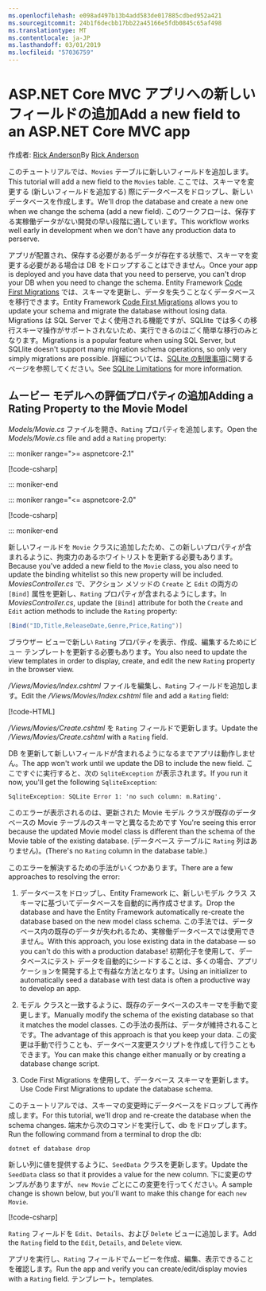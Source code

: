 ```yaml
---
ms.openlocfilehash: e098ad497b13b4add583de017885cdbed952a421
ms.sourcegitcommit: 24b1f6decbb17bb22a45166e5fdb0845c65af498
ms.translationtype: MT
ms.contentlocale: ja-JP
ms.lasthandoff: 03/01/2019
ms.locfileid: "57036759"
---
```

<!-- This include not used by windows version -->
# <a name="add-a-new-field-to-an-aspnet-core-mvc-app"></a><span data-ttu-id="9b2a8-101">ASP.NET Core MVC アプリへの新しいフィールドの追加</span><span class="sxs-lookup"><span data-stu-id="9b2a8-101">Add a new field to an ASP.NET Core MVC app</span></span>

<span data-ttu-id="9b2a8-102">作成者: [Rick Anderson](https://twitter.com/RickAndMSFT)</span><span class="sxs-lookup"><span data-stu-id="9b2a8-102">By [Rick Anderson](https://twitter.com/RickAndMSFT)</span></span>

<span data-ttu-id="9b2a8-103">このチュートリアルでは、`Movies` テーブルに新しいフィールドを追加します。</span><span class="sxs-lookup"><span data-stu-id="9b2a8-103">This tutorial will add a new field to the `Movies` table.</span></span> <span data-ttu-id="9b2a8-104">ここでは、スキーマを変更する (新しいフィールドを追加する) 際にデータベースをドロップし、新しいデータベースを作成します。</span><span class="sxs-lookup"><span data-stu-id="9b2a8-104">We'll drop the database and create a new one when we change the schema (add a new field).</span></span> <span data-ttu-id="9b2a8-105">このワークフローは、保存する実稼働データがない開発の早い段階に適しています。</span><span class="sxs-lookup"><span data-stu-id="9b2a8-105">This workflow works well early in development when we don't have any production data to perserve.</span></span>

<span data-ttu-id="9b2a8-106">アプリが配置され、保存する必要があるデータが存在する状態で、スキーマを変更する必要がある場合は DB をドロップすることはできません。</span><span class="sxs-lookup"><span data-stu-id="9b2a8-106">Once your app is deployed and you have data that you need to perserve, you can't drop your DB when you need to change the schema.</span></span> <span data-ttu-id="9b2a8-107">Entity Framework [Code First Migrations](/ef/core/get-started/aspnetcore/new-db) では、スキーマを更新し、データを失うことなくデータベースを移行できます。</span><span class="sxs-lookup"><span data-stu-id="9b2a8-107">Entity Framework [Code First Migrations](/ef/core/get-started/aspnetcore/new-db) allows you to update your schema and migrate the database without losing data.</span></span> <span data-ttu-id="9b2a8-108">Migrations は SQL Server でよく使用される機能ですが、SQLlite では多くの移行スキーマ操作がサポートされないため、実行できるのはごく簡単な移行のみとなります。</span><span class="sxs-lookup"><span data-stu-id="9b2a8-108">Migrations is a popular feature when using SQL Server, but SQLlite doesn't support many migration schema operations, so only very simply migrations are possible.</span></span> <span data-ttu-id="9b2a8-109">詳細については、[SQLite の制限事項](/ef/core/providers/sqlite/limitations)に関するページを参照してください。</span><span class="sxs-lookup"><span data-stu-id="9b2a8-109">See [SQLite Limitations](/ef/core/providers/sqlite/limitations) for more information.</span></span>

## <a name="adding-a-rating-property-to-the-movie-model"></a><span data-ttu-id="9b2a8-110">ムービー モデルへの評価プロパティの追加</span><span class="sxs-lookup"><span data-stu-id="9b2a8-110">Adding a Rating Property to the Movie Model</span></span>

<span data-ttu-id="9b2a8-111">*Models/Movie.cs* ファイルを開き、`Rating` プロパティを追加します。</span><span class="sxs-lookup"><span data-stu-id="9b2a8-111">Open the *Models/Movie.cs* file and add a `Rating` property:</span></span>

::: moniker range=">= aspnetcore-2.1"

[!code-csharp[](~/tutorials/first-mvc-app/start-mvc/sample/MvcMovie21/Models/MovieDateRating.cs?highlight=12&name=snippet)]

::: moniker-end

::: moniker range="<= aspnetcore-2.0"

[!code-csharp[](~/tutorials/first-mvc-app/start-mvc/sample/MvcMovie/Models/MovieDateRating.cs?highlight=11&range=7-18)]

::: moniker-end

<span data-ttu-id="9b2a8-112">新しいフィールドを `Movie` クラスに追加したため、この新しいプロパティが含まれるように、拘束力のあるホワイトリストを更新する必要もあります。</span><span class="sxs-lookup"><span data-stu-id="9b2a8-112">Because you've added a new field to the `Movie` class, you also need to update the binding whitelist so this new property will be included.</span></span> <span data-ttu-id="9b2a8-113">*MoviesController.cs* で、アクション メソッドの `Create` と `Edit` の両方の `[Bind]` 属性を更新し、`Rating` プロパティが含まれるようにします。</span><span class="sxs-lookup"><span data-stu-id="9b2a8-113">In *MoviesController.cs*, update the `[Bind]` attribute for both the `Create` and `Edit` action methods to include the `Rating` property:</span></span>

```csharp
[Bind("ID,Title,ReleaseDate,Genre,Price,Rating")]
   ```

<span data-ttu-id="9b2a8-114">ブラウザー ビューで新しい `Rating` プロパティを表示、作成、編集するためにビュー テンプレートを更新する必要もあります。</span><span class="sxs-lookup"><span data-stu-id="9b2a8-114">You also need to update the view templates in order to display, create, and edit the new `Rating` property in the browser view.</span></span>

<span data-ttu-id="9b2a8-115">*/Views/Movies/Index.cshtml* ファイルを編集し、`Rating` フィールドを追加します。</span><span class="sxs-lookup"><span data-stu-id="9b2a8-115">Edit the */Views/Movies/Index.cshtml* file and add a `Rating` field:</span></span>

[!code-HTML[](~/tutorials/first-mvc-app/start-mvc/sample/MvcMovie/Views/Movies/IndexGenreRating.cshtml?highlight=17,39&range=24-64)]

<span data-ttu-id="9b2a8-116">*/Views/Movies/Create.cshtml* を `Rating` フィールドで更新します。</span><span class="sxs-lookup"><span data-stu-id="9b2a8-116">Update the */Views/Movies/Create.cshtml* with a `Rating` field.</span></span>

<span data-ttu-id="9b2a8-117">DB を更新して新しいフィールドが含まれるようになるまでアプリは動作しません。</span><span class="sxs-lookup"><span data-stu-id="9b2a8-117">The app won't work until we update the DB to include the new field.</span></span> <span data-ttu-id="9b2a8-118">ここですぐに実行すると、次の `SqliteException` が表示されます。</span><span class="sxs-lookup"><span data-stu-id="9b2a8-118">If you run it now, you'll get the following `SqliteException`:</span></span>

```
SqliteException: SQLite Error 1: 'no such column: m.Rating'.
```

<span data-ttu-id="9b2a8-119">このエラーが表示されるのは、更新された Movie モデル クラスが既存のデータベースの Movie テーブルのスキーマと異なるためです </span><span class="sxs-lookup"><span data-stu-id="9b2a8-119">You're seeing this error because the updated Movie model class is different than the schema of the Movie table of the existing database.</span></span> <span data-ttu-id="9b2a8-120">(データベース テーブルに `Rating` 列はありません)。</span><span class="sxs-lookup"><span data-stu-id="9b2a8-120">(There's no `Rating` column in the database table.)</span></span>

<span data-ttu-id="9b2a8-121">このエラーを解決するための手法がいくつかあります。</span><span class="sxs-lookup"><span data-stu-id="9b2a8-121">There are a few approaches to resolving the error:</span></span>

1. <span data-ttu-id="9b2a8-122">データベースをドロップし、Entity Framework に、新しいモデル クラス スキーマに基づいてデータベースを自動的に再作成させます。</span><span class="sxs-lookup"><span data-stu-id="9b2a8-122">Drop the database and have the Entity Framework automatically re-create the database based on the new model class schema.</span></span> <span data-ttu-id="9b2a8-123">この手法では、データベース内の既存のデータが失われるため、実稼働データベースでは使用できません。</span><span class="sxs-lookup"><span data-stu-id="9b2a8-123">With this approach, you lose existing data in the database — so you can't do this with a production database!</span></span> <span data-ttu-id="9b2a8-124">初期化子を使用して、データベースにテスト データを自動的にシードすることは、多くの場合、アプリケーションを開発する上で有益な方法となります。</span><span class="sxs-lookup"><span data-stu-id="9b2a8-124">Using an initializer to automatically seed a database with test data is often a productive way to develop an app.</span></span>

2. <span data-ttu-id="9b2a8-125">モデル クラスと一致するように、既存のデータベースのスキーマを手動で変更します。</span><span class="sxs-lookup"><span data-stu-id="9b2a8-125">Manually modify the schema of the existing database so that it matches the model classes.</span></span> <span data-ttu-id="9b2a8-126">この手法の長所は、データが維持されることです。</span><span class="sxs-lookup"><span data-stu-id="9b2a8-126">The advantage of this approach is that you keep your data.</span></span> <span data-ttu-id="9b2a8-127">この変更は手動で行うことも、データベース変更スクリプトを作成して行うこともできます。</span><span class="sxs-lookup"><span data-stu-id="9b2a8-127">You can make this change either manually or by creating a database change script.</span></span>

3. <span data-ttu-id="9b2a8-128">Code First Migrations を使用して、データベース スキーマを更新します。</span><span class="sxs-lookup"><span data-stu-id="9b2a8-128">Use Code First Migrations to update the database schema.</span></span>

<span data-ttu-id="9b2a8-129">このチュートリアルでは、スキーマの変更時にデータベースをドロップして再作成します。</span><span class="sxs-lookup"><span data-stu-id="9b2a8-129">For this tutorial, we'll drop and re-create the database when the schema changes.</span></span> <span data-ttu-id="9b2a8-130">端末から次のコマンドを実行して、db をドロップします。</span><span class="sxs-lookup"><span data-stu-id="9b2a8-130">Run the following command from a terminal to drop the db:</span></span>

`dotnet ef database drop`

<span data-ttu-id="9b2a8-131">新しい列に値を提供するように、`SeedData` クラスを更新します。</span><span class="sxs-lookup"><span data-stu-id="9b2a8-131">Update the `SeedData` class so that it provides a value for the new column.</span></span> <span data-ttu-id="9b2a8-132">下に変更のサンプルがありますが、`new Movie` ごとにこの変更を行ってください。</span><span class="sxs-lookup"><span data-stu-id="9b2a8-132">A sample change is shown below, but you'll want to make this change for each `new Movie`.</span></span>

[!code-csharp[](~/tutorials/first-mvc-app/start-mvc/sample/MvcMovie/Models/SeedDataRating.cs?name=snippet1&highlight=6)]

<span data-ttu-id="9b2a8-133">`Rating` フィールドを `Edit`、`Details`、および `Delete` ビューに追加します。</span><span class="sxs-lookup"><span data-stu-id="9b2a8-133">Add the `Rating` field to the `Edit`, `Details`, and `Delete` view.</span></span>

<span data-ttu-id="9b2a8-134">アプリを実行し、`Rating` フィールドでムービーを作成、編集、表示できることを確認します。</span><span class="sxs-lookup"><span data-stu-id="9b2a8-134">Run the app and verify you can create/edit/display movies with a `Rating` field.</span></span> <span data-ttu-id="9b2a8-135">テンプレート。</span><span class="sxs-lookup"><span data-stu-id="9b2a8-135">templates.</span></span>
